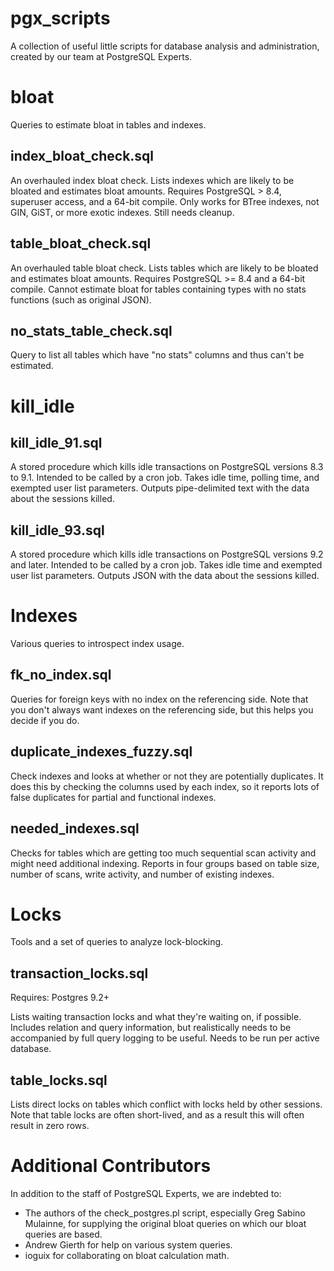 pgx_scripts
===========

A collection of useful little scripts for database analysis and administration, created by our team at PostgreSQL Experts.

bloat
=====

Queries to estimate bloat in tables and indexes.

index_bloat_check.sql
---------------------

An overhauled index bloat check.  Lists indexes which are likely to be bloated and estimates bloat amounts.  Requires PostgreSQL > 8.4, superuser access, and a 64-bit compile.  Only works for BTree indexes, not GIN, GiST, or more exotic indexes.  Still needs cleanup.

table_bloat_check.sql
---------------------

An overhauled table bloat check.  Lists tables which are likely to be bloated and estimates bloat amounts.  Requires PostgreSQL >= 8.4 and a 64-bit compile.  Cannot estimate bloat for tables containing types with no stats functions (such as original JSON).

no_stats_table_check.sql
------------------------

Query to list all tables which have "no stats" columns and thus can't be estimated.


kill_idle
=========

kill_idle_91.sql
----------------

A stored procedure which kills idle transactions on PostgreSQL versions 8.3 to 9.1.  Intended to be called by a cron job.  Takes idle time, polling time, and exempted user list parameters.  Outputs pipe-delimited text with the data about the sessions killed.

kill_idle_93.sql
----------------

A stored procedure which kills idle transactions on PostgreSQL versions 9.2 and later.  Intended to be called by a cron job.  Takes idle time and exempted user list parameters.  Outputs JSON with the data about the sessions killed.

Indexes
=======

Various queries to introspect index usage.

fk_no_index.sql
---------------

Queries for foreign keys with no index on the referencing side.  Note that you don't always want indexes on the referencing side, but this helps you decide if you do.

duplicate_indexes_fuzzy.sql
---------------------------

Check indexes and looks at whether or not they are potentially duplicates.  It does this by checking the columns used by each index, so it reports lots of false duplicates for partial and functional indexes.

needed_indexes.sql
------------------

Checks for tables which are getting too much sequential scan activity and might need additional indexing.  Reports in four groups based on table size, number of scans, write activity, and number of existing indexes.

Locks
=====

Tools and a set of queries to analyze lock-blocking.

transaction_locks.sql
---------------------

Requires: Postgres 9.2+

Lists waiting transaction locks and what they're waiting on, if possible.
Includes relation and query information, but realistically needs to be
accompanied by full query logging to be useful.  Needs to be run
per active database.

table_locks.sql
---------------

Lists direct locks on tables which conflict with locks held by other sessions.  Note that table
locks are often short-lived, and as a result this will often result in zero rows.


Additional Contributors
=======================

In addition to the staff of PostgreSQL Experts, we are indebted
to:

* The authors of the check_postgres.pl script, especially 
  Greg Sabino Mulainne, for supplying the
  original bloat queries on which our bloat queries are based.
* Andrew Gierth for help on various system queries.
* ioguix for collaborating on bloat calculation math.